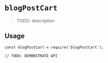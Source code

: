 # `blogPostCart`

> TODO: description

## Usage

```
const blogPostCart = require('blogPostCart');

// TODO: DEMONSTRATE API
```
